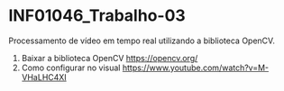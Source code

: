 # INF01046_Trabalho-03
Processamento de vídeo em tempo real utilizando a biblioteca OpenCV. 
 
1. Baixar a biblioteca OpenCV https://opencv.org/
2. Como configurar no visual https://www.youtube.com/watch?v=M-VHaLHC4XI
